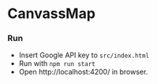 # CanvassMap

### Run
- Insert Google API key to `src/index.html`
- Run with `npm run start`
- Open http://localhost:4200/ in browser.
